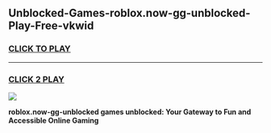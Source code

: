
## Unblocked-Games-roblox.now-gg-unblocked-Play-Free-vkwid
<h3>
<a href="https://premium76.site?title=roblox.now-gg-unblocked&ref=23A">CLICK TO PLAY</a></h3>
<hr>

<h3>
<a href="https://premium76.site?title=roblox.now-gg-unblocked&ref=23A">CLICK 2 PLAY</a>
  
</h3>

<a href="https://premium76.site?title=roblox.now-gg-unblocked&ref=23A"><img src="https://clearcache.store/games.png"></a>


**roblox.now-gg-unblocked games unblocked: Your Gateway to Fun and Accessible Online Gaming**
